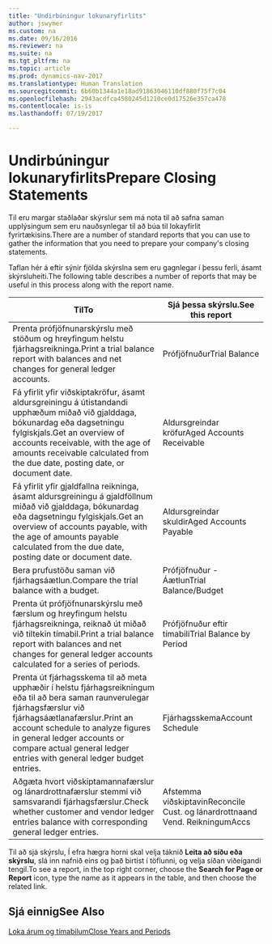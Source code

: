 ```yaml
---
title: "Undirbúningur lokunaryfirlits"
author: jswymer
ms.custom: na
ms.date: 09/16/2016
ms.reviewer: na
ms.suite: na
ms.tgt_pltfrm: na
ms.topic: article
ms.prod: dynamics-nav-2017
ms.translationtype: Human Translation
ms.sourcegitcommit: 6b60b1344a1e18ad91863046110df880f75f7c04
ms.openlocfilehash: 2943acdfca4580245d1210ce0d17526e357ca478
ms.contentlocale: is-is
ms.lasthandoff: 07/19/2017

---
```

# <a name="prepare-closing-statements"></a><span data-ttu-id="7bd25-102">Undirbúningur lokunaryfirlits</span><span class="sxs-lookup"><span data-stu-id="7bd25-102">Prepare Closing Statements</span></span>
<span data-ttu-id="7bd25-103">Til eru margar staðlaðar skýrslur sem má nota til að safna saman upplýsingum sem eru nauðsynlegar til að búa til lokayfirlit fyrirtækisins.</span><span class="sxs-lookup"><span data-stu-id="7bd25-103">There are a number of standard reports that you can use to gather the information that you need to prepare your company's closing statements.</span></span>

<span data-ttu-id="7bd25-104">Taflan hér á eftir sýnir fjölda skýrslna sem eru gagnlegar í þessu ferli, ásamt skýrsluheiti.</span><span class="sxs-lookup"><span data-stu-id="7bd25-104">The following table describes a number of reports that may be useful in this process along with the report name.</span></span>


|<span data-ttu-id="7bd25-105">Til</span><span class="sxs-lookup"><span data-stu-id="7bd25-105">To</span></span>     |<span data-ttu-id="7bd25-106">Sjá þessa skýrslu.</span><span class="sxs-lookup"><span data-stu-id="7bd25-106">See this report</span></span>       |
|-------|----------------------|
|<span data-ttu-id="7bd25-107">Prenta prófjöfnunarskýrslu með stöðum og hreyfingum helstu fjárhagsreikninga.</span><span class="sxs-lookup"><span data-stu-id="7bd25-107">Print a trial balance report with balances and net changes for general ledger accounts.</span></span>|<span data-ttu-id="7bd25-108">Prófjöfnuður</span><span class="sxs-lookup"><span data-stu-id="7bd25-108">Trial Balance</span></span>|
|<span data-ttu-id="7bd25-109">Fá yfirlit yfir viðskiptakröfur, ásamt aldursgreiningu á útistandandi upphæðum miðað við gjalddaga, bókunardag eða dagsetningu fylgiskjals.</span><span class="sxs-lookup"><span data-stu-id="7bd25-109">Get an overview of accounts receivable, with the age of amounts receivable calculated from the due date, posting date, or document date.</span></span>|<span data-ttu-id="7bd25-110">Aldursgreindar kröfur</span><span class="sxs-lookup"><span data-stu-id="7bd25-110">Aged Accounts Receivable</span></span>|
|<span data-ttu-id="7bd25-111">Fá yfirlit yfir gjaldfallna reikninga, ásamt aldursgreiningu á gjaldföllnum miðað við gjalddaga, bókunardag eða dagsetningu fylgiskjals.</span><span class="sxs-lookup"><span data-stu-id="7bd25-111">Get an overview of accounts payable, with the age of amounts payable calculated from the due date, posting date or document date.</span></span>|<span data-ttu-id="7bd25-112">Aldursgreindar skuldir</span><span class="sxs-lookup"><span data-stu-id="7bd25-112">Aged Accounts Payable</span></span>|
|<span data-ttu-id="7bd25-113">Bera prufustöðu saman við fjárhagsáætlun.</span><span class="sxs-lookup"><span data-stu-id="7bd25-113">Compare the trial balance with a budget.</span></span>|<span data-ttu-id="7bd25-114">Prófjöfnuður - Áætlun</span><span class="sxs-lookup"><span data-stu-id="7bd25-114">Trial Balance/Budget</span></span>|
|<span data-ttu-id="7bd25-115">Prenta út prófjöfnunarskýrslu með færslum og hreyfingum helstu fjárhagsreikninga, reiknað út miðað við tiltekin tímabil.</span><span class="sxs-lookup"><span data-stu-id="7bd25-115">Print a trial balance report with balances and net changes for general ledger accounts calculated for a series of periods.</span></span>|<span data-ttu-id="7bd25-116">Prófjöfnuður eftir tímabili</span><span class="sxs-lookup"><span data-stu-id="7bd25-116">Trial Balance by Period</span></span>|
|<span data-ttu-id="7bd25-117">Prenta út fjárhagsskema til að meta upphæðir í helstu fjárhagsreikningum eða til að bera saman raunverulegar fjárhagsfærslur við fjárhagsáætlanafærslur.</span><span class="sxs-lookup"><span data-stu-id="7bd25-117">Print an account schedule to analyze figures in general ledger accounts or compare actual general ledger entries with general ledger budget entries.</span></span>|<span data-ttu-id="7bd25-118">Fjárhagsskema</span><span class="sxs-lookup"><span data-stu-id="7bd25-118">Account Schedule</span></span>|
|<span data-ttu-id="7bd25-119">Aðgæta hvort viðskiptamannafærslur og lánardrottnafærslur stemmi við samsvarandi fjárhagsfærslur.</span><span class="sxs-lookup"><span data-stu-id="7bd25-119">Check whether customer and vendor ledger entries balance with corresponding general ledger entries.</span></span>|<span data-ttu-id="7bd25-120">Afstemma viðskiptavin</span><span class="sxs-lookup"><span data-stu-id="7bd25-120">Reconcile Cust.</span></span> <span data-ttu-id="7bd25-121">og lánardrottna</span><span class="sxs-lookup"><span data-stu-id="7bd25-121">and Vend.</span></span> <span data-ttu-id="7bd25-122">Reikningum</span><span class="sxs-lookup"><span data-stu-id="7bd25-122">Accs</span></span>|
<span data-ttu-id="7bd25-123">Til að sjá skýrslu, Í efra hægra horni skal velja táknið **Leita að síðu eða skýrslu**, slá inn nafnið eins og það birtist í töflunni, og velja síðan viðeigandi tengil.</span><span class="sxs-lookup"><span data-stu-id="7bd25-123">To see a report, in the top right corner, choose the **Search for Page or Report** icon, type the name as it appears in the table, and then choose the related link.</span></span>
## <a name="see-also"></a><span data-ttu-id="7bd25-124">Sjá einnig</span><span class="sxs-lookup"><span data-stu-id="7bd25-124">See Also</span></span>
[<span data-ttu-id="7bd25-125">Loka árum og tímabilum</span><span class="sxs-lookup"><span data-stu-id="7bd25-125">Close Years and Periods</span></span>](year-close-years-periods.md)

